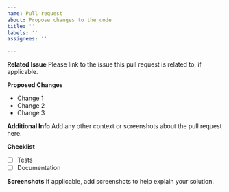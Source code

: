 ```yaml
---
name: Pull request
about: Propose changes to the code
title: ''
labels: ''
assignees: ''

---
```


**Related Issue**
Please link to the issue this pull request is related to, if applicable.

**Proposed Changes**
- Change 1
- Change 2
- Change 3

**Additional Info**
Add any other context or screenshots about the pull request here.

**Checklist**
- [ ] Tests
- [ ] Documentation

**Screenshots**
If applicable, add screenshots to help explain your solution.
